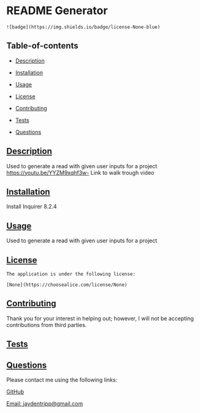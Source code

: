 # README Generator

  
    ![badge](https://img.shields.io/badge/license-None-blue)

  ## Table-of-contents

  * [Description](#description)
  * [Installation](#installation)
  * [Usage](#usage)
  
  * [License](#license)
    
  * [Contributing](#contributing)
  * [Tests](#tests)
  * [Questions](#questions)
  
  ## [Description](#table-of-contents)

  Used to generate a read with given user inputs for a project
https://youtu.be/YYZM9xqhf3w- Link to walk trough video
  ## [Installation](#table-of-contents)

  Install Inquirer 8.2.4

  ## [Usage](#table-of-contents)
  Used to generate a read with given user inputs for a project
  
  
  ## [License](#table-of-contents)
    The application is under the following license:
    
    [None](https://choosealice.com/license/None)

  ## [Contributing](#table-of-contents)
  
  
  Thank you for your interest in helping out; however, I will not be accepting contributions from third parties.
    

  ## [Tests](#table-of-contents)

   

  ## [Questions](#table-of-contents)

  Please contact me using the following links:

  [GitHub](https://github.com/Jayden7700)

  [Email: jaydentripp@gmail.com](mailto:jaydentripp@gmail.com)
